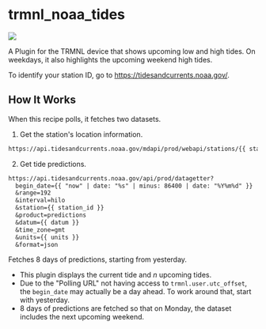# trmnl_noaa_tides

![](assets/screenshot.png)

A Plugin for the TRMNL device that shows upcoming low and high tides. On weekdays, it also highlights the upcoming weekend high tides.

To identify your station ID, go to https://tidesandcurrents.noaa.gov/.

## How It Works

When this recipe polls, it fetches two datasets.

1. Get the station's location information.

```txt
https://api.tidesandcurrents.noaa.gov/mdapi/prod/webapi/stations/{{ station_id }}.json
```

2. Get tide predictions.

```txt
https://api.tidesandcurrents.noaa.gov/api/prod/datagetter?
  begin_date={{ "now" | date: "%s" | minus: 86400 | date: "%Y%m%d" }}
  &range=192
  &interval=hilo
  &station={{ station_id }}
  &product=predictions
  &datum={{ datum }}
  &time_zone=gmt
  &units={{ units }}
  &format=json
```

Fetches 8 days of predictions, starting from yesterday.

- This plugin displays the current tide and _n_ upcoming tides.
- Due to the "Polling URL" not having access to `trmnl.user.utc_offset`, the `begin_date` may actually be a day ahead. To work around that, start with yesterday.
- 8 days of predictions are fetched so that on Monday, the dataset includes the next upcoming weekend.
